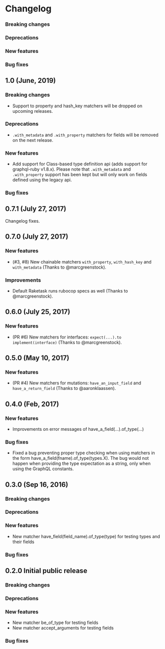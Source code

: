 # Changelog

### Breaking changes

### Deprecations

### New features

### Bug fixes

## 1.0 (June, 2019)

### Breaking changes

-   Support to property and hash_key matchers will be dropped on upcoming releases.

### Deprecations

-   `.with_metadata` and `.with_property` matchers for fields will be removed on the next release.

### New features

-   Add support for Class-based type definition api (adds support for graphql-ruby v1.8.x). Please note that `.with_metadata` and `.with_property` support has been kept but will only work on fields defined using the legacy api.

### Bug fixes

## 0.7.1 (July 27, 2017)

Changelog fixes.

## 0.7.0 (July 27, 2017)

### New features

-   (#3, #8) New chainable matchers `with_property`, `with_hash_key` and `with_metadata` (Thanks to @marcgreenstock).

### Improvements

-   Default Raketask runs rubocop specs as well (Thanks to @marcgreenstock).

## 0.6.0 (July 25, 2017)

### New features

-   (PR #6) New matchers for interfaces: `expect(...).to implement(interface)` (Thanks to @marcgreenstock).

## 0.5.0 (May 10, 2017)

### New features

-   (PR #4) New matchers for mutations: `have_an_input_field` and `have_a_return_field` (Thanks to @aaronklaassen).

## 0.4.0 (Feb, 2017)

### New features

-   Improvements on error messages of have_a_field(...).of_type(...)

### Bug fixes

-   Fixed a bug preventing proper type checking when using matchers in the form have_a_field(fname).of_type(types.X). The bug would not happen when providing the type expectation as a string, only when using the GraphQL constants.

## 0.3.0 (Sep 16, 2016)

### Breaking changes

### Deprecations

### New features

-   New matcher have_field(field_name).of_type(type) for testing types and their fields

### Bug fixes

## 0.2.0 Initial public release

### Breaking changes

### Deprecations

### New features

-   New matcher be_of_type for testing fields
-   New matcher accept_arguments for testing fields

### Bug fixes
